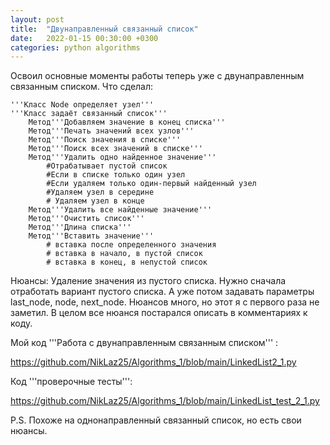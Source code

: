 ```yaml
---
layout: post
title:  "Двунаправленный связанный список"
date:   2022-01-15 00:30:00 +0300
categories: python algorithms
---
```



Освоил основные моменты работы теперь уже с двунаправленным связанным списком.
 Что сделал:

	'''Класс Node определяет узел'''
	'''Класс задаёт связанный список'''
		Метод'''Добавляем значение в конец списка'''
		Метод'''Печать значений всех узлов'''
		Метод'''Поиск значения в списке'''
		Метод'''Поиск всех значений в списке'''
		Метод'''Удалить одно найденное значение'''
			#Отрабатывает пустой список
			#Если в списке только один узел
			#Если удаляем только один-первый найденный узел
			#Удаляем узел в середине
			# Удаляем узел в конце
		Метод'''Удалить все найденные значение'''
		Метод'''Очистить список'''
		Метод'''Длина списка'''
		Метод'''Вставить значение'''
			# вставка после определенного значения
			# вставка в начало, в пустой список
			# вставка в конец, в непустой список
			
Нюансы:
	Удаление значения из пустого списка. Нужно сначала отработать вариант пустого списка.
А уже потом задавать параметры last_node, node, next_node.
Нюансов много, но этот я с первого раза не заметил.
В целом все нюанся постарался описать в комментариях к коду.
		
Мой код '''Работа с двунаправленным связанным списком''' :

https://github.com/NikLaz25/Algorithms_1/blob/main/LinkedList2_1.py

Код  '''проверочные тесты''':

https://github.com/NikLaz25/Algorithms_1/blob/main/LinkedList_test_2_1.py

P.S. Похоже на однонаправленный связанный список, но есть свои нюансы.
